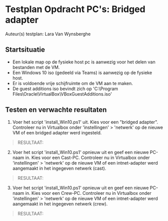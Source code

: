 # Testplan Opdracht PC's: Bridged adapter

Auteur(s) testplan: Lara Van Wynsberghe

## Startsituatie

* Een lokale map op de fysieke host pc is aanwezig voor het delen van bestanden met de VM.
* Een Windows 10 iso (gedeeld via Teams) is aanwezig op de fysieke host.
* Er is voldoende vrije schijfruimte om de VM aan te maken.
* De guest additions iso bevindt zich op 'C:\Program Files\Oracle\VirtualBox\VBoxGuestAdditions.iso'

## Testen en verwachte resultaten

1. Voer het script 'install_Win10.ps1' uit. Kies voor een "bridged adapter". Controleer nu in Virtualbox onder 'instellingen' > 'netwerk' op de nieuwe VM of een bridged adapter werd ingesteld.

> RESULTAAT:

2. Voer het script 'install_Win10.ps1' opnieuw uit en geef een nieuwe PC-naam in. Kies voor een Cast-PC. Controleer nu in Virtualbox onder 'instellingen' > 'netwerk' op de nieuwe VM of een intnet-adapter werd aangemaakt in het ingegeven netwerk (cast).

> RESULTAAT:

3. Voer het script 'install_Win10.ps1' opnieuw uit en geef een nieuwe PC-naam in. Kies voor een Crew-PC. Controleer nu in Virtualbox onder 'instellingen' > 'netwerk' op de nieuwe VM of een intnet-adapter werd aangemaakt in het ingegeven netwerk (crew).

> RESULTAAT:
